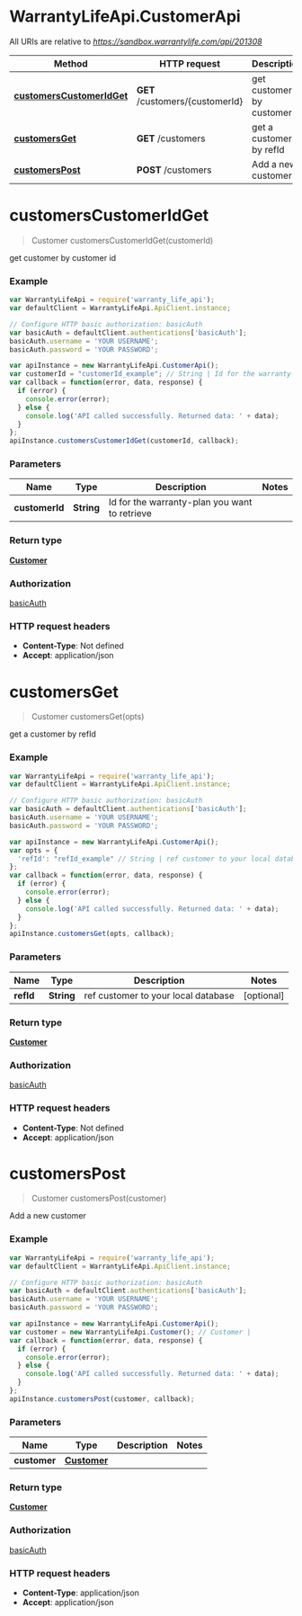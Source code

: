 # WarrantyLifeApi.CustomerApi

All URIs are relative to *https://sandbox.warrantylife.com/api/201308*

Method | HTTP request | Description
------------- | ------------- | -------------
[**customersCustomerIdGet**](CustomerApi.md#customersCustomerIdGet) | **GET** /customers/{customerId} | get customer by customer id
[**customersGet**](CustomerApi.md#customersGet) | **GET** /customers | get a customer by refId
[**customersPost**](CustomerApi.md#customersPost) | **POST** /customers | Add a new customer


<a name="customersCustomerIdGet"></a>
# **customersCustomerIdGet**
> Customer customersCustomerIdGet(customerId)

get customer by customer id

### Example
```javascript
var WarrantyLifeApi = require('warranty_life_api');
var defaultClient = WarrantyLifeApi.ApiClient.instance;

// Configure HTTP basic authorization: basicAuth
var basicAuth = defaultClient.authentications['basicAuth'];
basicAuth.username = 'YOUR USERNAME';
basicAuth.password = 'YOUR PASSWORD';

var apiInstance = new WarrantyLifeApi.CustomerApi();
var customerId = "customerId_example"; // String | Id for the warranty-plan you want to retrieve
var callback = function(error, data, response) {
  if (error) {
    console.error(error);
  } else {
    console.log('API called successfully. Returned data: ' + data);
  }
};
apiInstance.customersCustomerIdGet(customerId, callback);
```

### Parameters

Name | Type | Description  | Notes
------------- | ------------- | ------------- | -------------
 **customerId** | **String**| Id for the warranty-plan you want to retrieve | 

### Return type

[**Customer**](Customer.md)

### Authorization

[basicAuth](../README.md#basicAuth)

### HTTP request headers

 - **Content-Type**: Not defined
 - **Accept**: application/json

<a name="customersGet"></a>
# **customersGet**
> Customer customersGet(opts)

get a customer by refId

### Example
```javascript
var WarrantyLifeApi = require('warranty_life_api');
var defaultClient = WarrantyLifeApi.ApiClient.instance;

// Configure HTTP basic authorization: basicAuth
var basicAuth = defaultClient.authentications['basicAuth'];
basicAuth.username = 'YOUR USERNAME';
basicAuth.password = 'YOUR PASSWORD';

var apiInstance = new WarrantyLifeApi.CustomerApi();
var opts = {
  'refId': "refId_example" // String | ref customer to your local database
};
var callback = function(error, data, response) {
  if (error) {
    console.error(error);
  } else {
    console.log('API called successfully. Returned data: ' + data);
  }
};
apiInstance.customersGet(opts, callback);
```

### Parameters

Name | Type | Description  | Notes
------------- | ------------- | ------------- | -------------
 **refId** | **String**| ref customer to your local database | [optional] 

### Return type

[**Customer**](Customer.md)

### Authorization

[basicAuth](../README.md#basicAuth)

### HTTP request headers

 - **Content-Type**: Not defined
 - **Accept**: application/json

<a name="customersPost"></a>
# **customersPost**
> Customer customersPost(customer)

Add a new customer

### Example
```javascript
var WarrantyLifeApi = require('warranty_life_api');
var defaultClient = WarrantyLifeApi.ApiClient.instance;

// Configure HTTP basic authorization: basicAuth
var basicAuth = defaultClient.authentications['basicAuth'];
basicAuth.username = 'YOUR USERNAME';
basicAuth.password = 'YOUR PASSWORD';

var apiInstance = new WarrantyLifeApi.CustomerApi();
var customer = new WarrantyLifeApi.Customer(); // Customer | 
var callback = function(error, data, response) {
  if (error) {
    console.error(error);
  } else {
    console.log('API called successfully. Returned data: ' + data);
  }
};
apiInstance.customersPost(customer, callback);
```

### Parameters

Name | Type | Description  | Notes
------------- | ------------- | ------------- | -------------
 **customer** | [**Customer**](Customer.md)|  | 

### Return type

[**Customer**](Customer.md)

### Authorization

[basicAuth](../README.md#basicAuth)

### HTTP request headers

 - **Content-Type**: application/json
 - **Accept**: application/json

